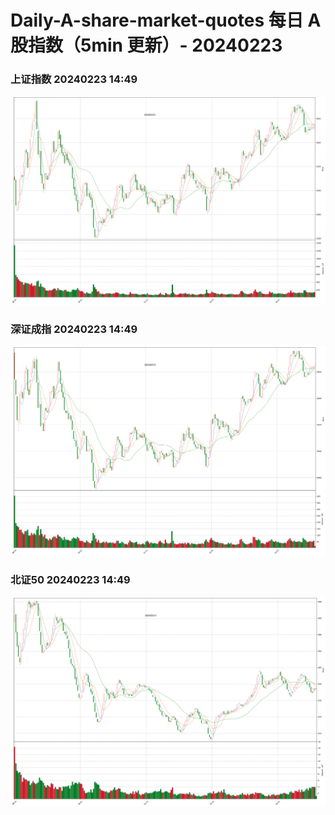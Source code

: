 
# Daily-A-share-market-quotes 每日 A 股指数（5min 更新）- 20240223

### 上证指数 20240223 14:49
![](./fig/2024/2/20240223-sh000001.png)

### 深证成指 20240223 14:49
![](./fig/2024/2/20240223-sz399001.png)

### 北证50 20240223 14:49
![](./fig/2024/2/20240223-bj899050.png)
